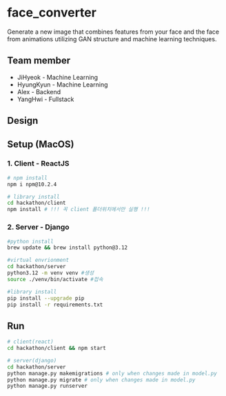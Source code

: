 # face_converter
Generate a new image that combines features from your face and the face from animations utilizing GAN structure and machine learning techniques.

## Team member
- JiHyeok - Machine Learning
- HyungKyun - Machine Learning
- Alex - Backend
- YangHwi - Fullstack

## Design

## Setup (MacOS)

### 1. Client - ReactJS

```bash
# npm install
npm i npm@10.2.4

# library install
cd hackathon/client
npm install # !!! 꼭 client 폴더위치에서만 실행 !!!
```

### 2. Server - Django

```bash
#python install
brew update && brew install python@3.12

#virtual envrionment
cd hackathon/server
python3.12 -m venv venv #생성
source ./venv/bin/activate #접속

#library install
pip install --upgrade pip
pip install -r requirements.txt
```

## Run

```bash
# client(react)
cd hackathon/client && npm start

# server(django)
cd hackathon/server
python manage.py makemigrations # only when changes made in model.py
python manage.py migrate # only when changes made in model.py
python manage.py runserver
```
